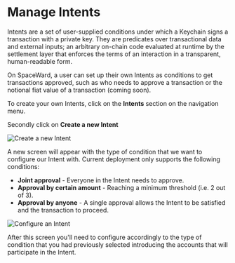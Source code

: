 ﻿---
sidebar_position: 10
---

# Manage Intents

Intents are a set of user-supplied conditions under which a Keychain signs a transaction with a private key. They are predicates over transactional data and external inputs; an arbitrary on-chain code evaluated at runtime by the settlement layer that enforces the terms of an interaction in a transparent, human-readable form. 

On SpaceWard, a user can set up their own Intents as conditions to get transactions approved, such as who needs to approve a transaction or the notional fiat value of a transaction (coming soon).

To create your own Intents, click on the **Intents** section on the navigation menu.

Secondly click on **Create a new Intent**

![Create a new Intent](https://i.ibb.co/M6js9Gx/createnewintent.png)

A new screen will appear with the type of condition that we want to configure our Intent with. Current deployment only supports the following conditions:

 - **Joint approval** - Everyone in the Intent needs to approve.
 - **Approval by certain amount** - Reaching a minimum threshold (i.e. 2 out of 3).
 - **Approval by anyone** - A single approval allows the Intent to be satisfied and the transaction to proceed.

![Configure an Intent](https://i.ibb.co/jvGr0PT/typeofcondition.png)

After this screen you'll need to configure accordingly to the type of condition that you had previously selected introducing the accounts that will participate in the Intent. 